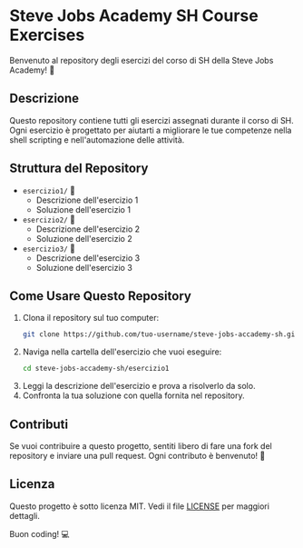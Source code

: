 # Steve Jobs Academy SH Course Exercises

Benvenuto al repository degli esercizi del corso di SH della Steve Jobs Academy! 🚀

## Descrizione

Questo repository contiene tutti gli esercizi assegnati durante il corso di SH. Ogni esercizio è progettato per aiutarti a migliorare le tue competenze nella shell scripting e nell'automazione delle attività.

## Struttura del Repository

- `esercizio1/` 📁
    - Descrizione dell'esercizio 1
    - Soluzione dell'esercizio 1
- `esercizio2/` 📁
    - Descrizione dell'esercizio 2
    - Soluzione dell'esercizio 2
- `esercizio3/` 📁
    - Descrizione dell'esercizio 3
    - Soluzione dell'esercizio 3

## Come Usare Questo Repository

1. Clona il repository sul tuo computer:
     ```sh
     git clone https://github.com/tuo-username/steve-jobs-accademy-sh.git
     ```
2. Naviga nella cartella dell'esercizio che vuoi eseguire:
     ```sh
     cd steve-jobs-accademy-sh/esercizio1
     ```
3. Leggi la descrizione dell'esercizio e prova a risolverlo da solo.
4. Confronta la tua soluzione con quella fornita nel repository.

## Contributi

Se vuoi contribuire a questo progetto, sentiti libero di fare una fork del repository e inviare una pull request. Ogni contributo è benvenuto! 🌟

## Licenza

Questo progetto è sotto licenza MIT. Vedi il file [LICENSE](LICENSE) per maggiori dettagli.

Buon coding! 💻